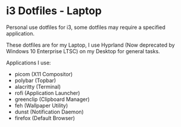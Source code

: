 # i3 Dotfiles - Laptop
Personal use dotfiles for i3, some dotfiles may require a specified application.

These dotfiles are for my Laptop, I use Hyprland (Now deprecated by Windows 10 Enterprise LTSC) on my Desktop for general tasks.

Applications I use:
- picom (X11 Compositor)
- polybar (Topbar)
- alacritty (Terminal)
- rofi (Application Launcher)
- greenclip (Clipboard Manager)
- feh (Wallpaper Utility)
- dunst (Notification Daemon)
- firefox (Default Browser)
